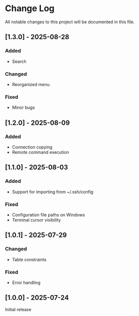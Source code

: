 # Change Log
All notable changes to this project will be documented in this file.

## [1.3.0] - 2025-08-28
### Added
- Search
### Changed
- Reorganized menu
### Fixed
- Minor bugs

## [1.2.0] - 2025-08-09
### Added
- Connection copying
- Remote command execution

## [1.1.0] - 2025-08-03
### Added
- Support for importing from ~/.ssh/config
### Fixed
- Configuration file paths on Windows
- Terminal cursor visibility

## [1.0.1] - 2025-07-29
### Changed
- Table constraints
### Fixed
- Error handling

## [1.0.0] - 2025-07-24
Initial release
